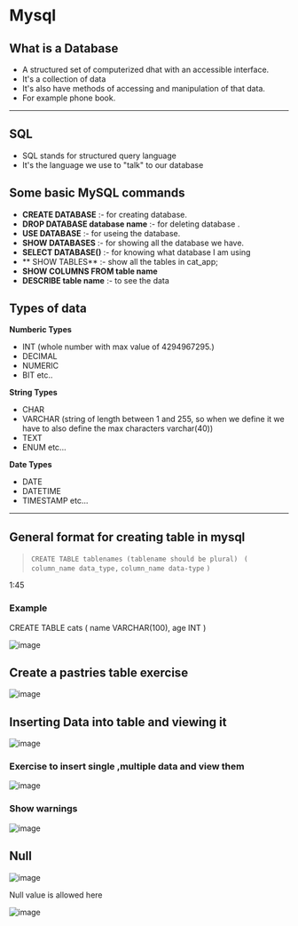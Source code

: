# Mysql

## What is a Database

- A structured set of computerized dhat with an accessible interface.
- It's a collection of data
- It's also have methods of accessing and manipulation of that data. 
- For example phone book.
---

## SQL

- SQL stands for structured query language 
- It's the language we use to "talk" to our database

## Some basic MySQL commands 

- **CREATE DATABASE** :- for creating database.
- **DROP DATABASE database name** :- for deleting database .
- **USE DATABASE** :- for useing the database. 
- **SHOW DATABASES** :- for showing all the database we have. 
- **SELECT DATABASE()** :- for knowing what database I am using   
- ** SHOW TABLES** :- show all the tables in cat_app;
- **SHOW COLUMNS FROM table name** 
- **DESCRIBE table name** :- to see the data 
## Types of data 
**Numberic Types**
- INT (whole number with max value of 4294967295.)
- DECIMAL
- NUMERIC
- BIT etc..

**String Types**
- CHAR
- VARCHAR (string of length between 1 and 255, so when we define it we have to also define the max characters varchar(40))
- TEXT 
- ENUM etc...

**Date Types**
- DATE
- DATETIME
- TIMESTAMP etc...

---
## General format for creating table in mysql
> `CREATE TABLE tablenames (tablename should be plural) ` 
> `(`
>    `column_name data_type,`
>   `column_name data-type`
> `)`
 
1:45

### Example 
 CREATE TABLE cats
 (
  name VARCHAR(100),
  age INT
 )
 
![image](https://user-images.githubusercontent.com/101376775/221355397-d06a4631-2d72-4008-884a-a771c75f4f2a.png)

## Create a pastries table exercise

![image](https://user-images.githubusercontent.com/101376775/221355730-dddda774-51e9-47b2-a6fa-0caa56ac9a2e.png)

## Inserting Data into table and viewing it

![image](https://user-images.githubusercontent.com/101376775/221361523-128c0919-16e8-40f5-aee2-071a39fb2fc9.png)

### Exercise to insert single ,multiple data and view them

![image](https://user-images.githubusercontent.com/101376775/221362164-6a24cc06-db15-4132-9dfc-536137d3145d.png)

### Show warnings

![image](https://user-images.githubusercontent.com/101376775/221363059-b2cd0ad3-1b6a-406a-b072-5feae0dad2f2.png)

## Null
![image](https://user-images.githubusercontent.com/101376775/221363140-01bad219-7b99-4981-abb4-baa24342447b.png)

Null value is allowed here

![image](https://user-images.githubusercontent.com/101376775/221363436-35e63dda-167b-4ee6-b3c1-923b121ba0d6.png)










